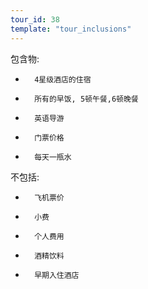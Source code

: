 ```yaml
---
tour_id: 38
template: "tour_inclusions"
---
```

包含物:

*       4星级酒店的住宿

*       所有的早饭, 5顿午餐,6顿晚餐

*       英语导游

*       门票价格

*       每天一瓶水


不包括:

*       飞机票价

*       小费

*       个人费用

*       酒精饮料

*       早期入住酒店





